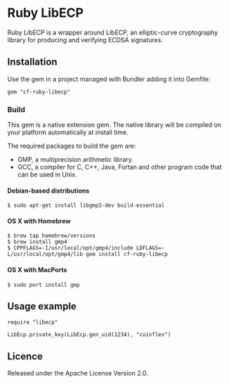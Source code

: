 # Ruby LibECP

Ruby LibECP is a wrapper around LibECP, an elliptic-curve cryptography library
for producing and verifying ECDSA signatures.


## Installation

Use the gem in a project managed with Bundler adding it into Gemfile:

    gem "cf-ruby-libecp"

### Build

This gem is a native extension gem. The native library will be compiled on your
platform automatically at install time.

The required packages to build the gem are:

- GMP, a multiprecision arithmetic library.
- GCC, a compiler for C, C++, Java, Fortan and other program code that can be
used in Unix.

#### Debian-based distributions

    $ sudo apt-get install libgmp3-dev build-essential

#### OS X with Homebrew

    $ brew tap homebrew/versions
    $ brew install gmp4
    $ CPPFLAGS=-I/usr/local/opt/gmp4/include LDFLAGS=-L/usr/local/opt/gmp4/lib gem install cf-ruby-libecp

#### OS X with MacPorts

    $ sudo port install gmp


## Usage example

    require "libecp"

    LibEcp.private_key(LibEcp.gen_uid(1234), "coinflex")


## Licence

Released under the Apache License Version 2.0.
